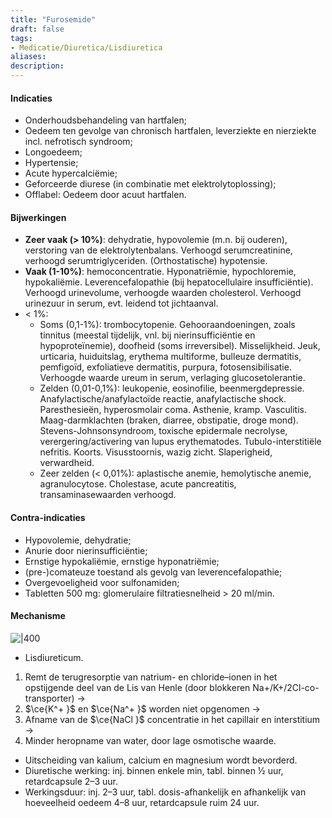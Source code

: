 ```yaml
---
title: "Furosemide"
draft: false
tags: 
- Medicatie/Diuretica/Lisdiuretica
aliases: 
description:
---
```


####   Indicaties

-   Onderhoudsbehandeling van hartfalen;
-   Oedeem ten gevolge van chronisch hartfalen, leverziekte en nierziekte incl. nefrotisch syndroom;
-   Longoedeem;
-   Hypertensie;
-   Acute hypercalciëmie;
-   Geforceerde diurese (in combinatie met elektrolytoplossing);
-   Offlabel: Oedeem door acuut hartfalen.

#### Bijwerkingen

- **Zeer vaak (> 10%)**: dehydratie, hypovolemie (m.n. bij ouderen), verstoring van de elektrolytenbalans. Verhoogd serumcreatinine, verhoogd serumtriglyceriden. (Orthostatische) hypotensie.
- **Vaak (1-10%)**: hemoconcentratie. Hyponatriëmie, hypochloremie, hypokaliëmie. Leverencefalopathie (bij hepatocellulaire insufficiëntie). Verhoogd urinevolume, verhoogde waarden cholesterol. Verhoogd urinezuur in serum, evt. leidend tot jichtaanval.
- < 1%:
	- Soms (0,1-1%): trombocytopenie. Gehooraandoeningen, zoals tinnitus (meestal tijdelijk, vnl. bij nierinsufficiëntie en hypoproteïnemie), doofheid (soms irreversibel). Misselijkheid. Jeuk, urticaria, huiduitslag, erythema multiforme, bulleuze dermatitis, pemfigoïd, exfoliatieve dermatitis, purpura, fotosensibilisatie. Verhoogde waarde ureum in serum, verlaging glucosetolerantie.
	- Zelden (0,01-0,1%): leukopenie, eosinofilie, beenmergdepressie. Anafylactische/anafylactoïde reactie, anafylactische shock. Paresthesieën, hyperosmolair coma. Asthenie, kramp. Vasculitis. Maag-darmklachten (braken, diarree, obstipatie, droge mond). Stevens-Johnsonsyndroom, toxische epidermale necrolyse, verergering/activering van lupus erythematodes. Tubulo-interstitiële nefritis. Koorts. Visusstoornis, wazig zicht. Slaperigheid, verwardheid.
	- Zeer zelden (< 0,01%): aplastische anemie, hemolytische anemie, agranulocytose. Cholestase, acute pancreatitis, transaminasewaarden verhoogd.

#### Contra-indicaties

-   Hypovolemie, dehydratie;
-   Anurie door nierinsufficiëntie;
-   Ernstige hypokaliëmie, ernstige hyponatriëmie;
-   (pre-)comateuze toestand als gevolg van leverencefalopathie;
-   Overgevoeligheid voor sulfonamiden;
-   Tabletten 500 mg: glomerulaire filtratiesnelheid > 20 ml/min.

#### Mechanisme
![|400](https://i.imgur.com/hRUTyrS.png)

  
- Lisdiureticum.
1. Remt de terugresorptie van natrium- en chloride–ionen in het opstijgende deel van de Lis van Henle (door blokkeren Na+/K+/2Cl-co-transporter) →
2. $\ce{K^+ }$ en  $\ce{Na^+ }$ worden niet opgenomen →
3. Afname van de $\ce{NaCl }$ concentratie in het capillair en interstitium → 
4. Minder heropname van water, door lage osmotische waarde.
- Uitscheiding van kalium, calcium en magnesium wordt bevorderd. 
- Diuretische werking: inj. binnen enkele min, tabl. binnen ½ uur, retardcapsule 2–3 uur.
- Werkingsduur: inj. 2–3 uur, tabl. dosis-afhankelijk en afhankelijk van hoeveelheid oedeem 4–8 uur, retardcapsule ruim 24 uur.

